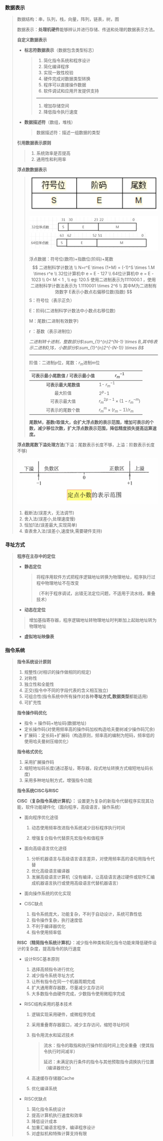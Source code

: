 ### 数据表示

> 数据结构：串，队列，栈，向量，阵列，链表，树，图
>
> 数据表示：**处理机硬件**能够辨认并进行存储、传送和处理的数据表示方法。
>
> **自定义数据表示**
>
> - **标志符数据表示**（数据包含类型标志）
>
>   > 1. 简化指令系统和程序设计
>   > 2. 简化编译程序
>   > 3. 实现一致性校验
>   > 4. 硬件完成对数据类型转换
>   > 5. 程序可以直接操作数据
>   > 6. 软件调试和应用开发提供支持
>   >
>   > ---
>   >
>   > 1. 增加存储空间
>   > 2. 降低指令执行速度
>
> - **数据描述符**（数组，堆栈）
>
>   > 数据描述符：描述一组数据的类型
>
> **引用数据表示原则**
>
> > 1. 系统效率是否提高
> > 2. 通用性和利用率
>
> **浮点数数据表示**
>
> > ![image-20220824223345731](img/image-20220824223345731.png) 
> >
> > ![image-20220824224721995](img/image-20220824224721995.png) 
> >
> > 浮点数据：符号位(数符)+指数位(阶码)+尾数
> > $$
> > 二进制科学计数法 \\
> > N=r^E \times (1+M) = (-1)^S \times 1.M \times r^e \\
> > 32位计算机中 e = E - 127 \\
> > 64位计算机中 e = E - 1023 \\
> > 0< M < 1 ,  \\
> > eg: 120.5 使用二进制表示为1111000.1 ，使用二进制科学计数法表示为 1.1110001 \times 2^6 \\
> > 其中M为二进制有效数字 E表示小数点右偏移位数(指数)
> > $$
> > S：符号位（表示正负）
> >
> > E：阶码(二进制科学计数法中小数点右移位数)
> >
> > M：尾数(二进制有效数字)
> >
> > r ：基数（表示进制位）
> >
> > *二进制转十进制，整数部分$\sum_{1}^{n}2^{N-1} \times B,其中B表示二进制0,1$，小数部分$\sum_{1}^{n}2^{-(N-1)} \times B$*  
> >
> > ---
> >
> > 阶值：二进制p位，尾数：$r_m$进制m位
> >
> > | 可表示最小尾数值 / 可表示最小值 | $r_m^{-1}$                       |
> > | :-----------------------------: | -------------------------------- |
> > |      **可表示最大尾数值**       | 1- $r_m^{-1}$                    |
> > |            最大阶值             | $2^p$-1                          |
> > |          可表示最大值           | $r_m^{2p-1} \times (1-r_m^{-m})$ |
> > |        可表示的尾数个数         | $r_m^m \times (r_m-1) / r_m$     |
> >
> > **尾数M，基数r取值大，会扩大浮点数的表示范围，增加可表示的个数，减少移位次数，扩大浮点数表示范围，降低精度损失提高运算速度。**
>
> **浮点数尾数下溢处理方法**(下溢：尾数表示长度不够，上溢：阶数表示长度不够)
>
> <img src="img/截屏2022-08-27%2017.35.20-1593112.png" alt="截屏2022-08-27 17.35.20" style="zoom:50%;" /> 
>
> 1. 截断法(误差大，无法调节)
> 2. 舍入法(误差小,处理速度慢)
> 3. 恒加1法(误差最大,实现简单)
> 4. 查表舍入法(误差小,速度快,需要硬件支持)

### 寻址方式

> **程序在主存中的定位**
>
> - **静态定位**
>
>   > 将程序用软件方式把程序逻辑地址转换为物理地址，程序执行过程中物理地址不在改变
>   >
>   > （不利于程序调试，出错无法定位问题，不适用于流水线，重叠技术）
>
> - **动态在定位**
>
> > 增加基指寄存器，程序逻辑地址转物理地址时判断加上起始地址转为物理地址
>
> - **虚拟地址映像表**

### 指令系统

> **指令系统设计原则**
>
> 1. 规整性(对相识的操作做相同的规定)
> 2. 对称性
> 3. 独立性和全能性
> 4. 正交(指令中不同的字段代表的含义相互独立)
> 5. 可组合性(指令系统中所有操作对各种**寻址方式,数据类型**都能适用)
> 6. 可扩充性
>
> **指令操作码优化**
>
> - 指令 = 操作码+地址码(数据地址)
> - 定长操作码(对使用频率高的操作码加权构造哈夫曼树减少操作码冗余)
> - 扩展码：定长码+扩展码（构造原则，频率高的编制为短码，频率低的使用哈夫曼树压缩优化）
>
> **指令格式优化**
>
> 1. 采用扩展操作码
> 2. 缩短地址码长度(通过基址，寄存器，段式地址转换方式缩短地址码长度)
> 3. 采用多种地址制方式，增强指令功能
>
> **指令系统CISC与RISC**
>
> **CISC（复杂指令系统计算机）：** 设置更为复杂的新指令代替程序实现其功能，软件功能硬件化（面向程序，高级语言，操作系统）
>
> - 面向程序优化途径
>
>   1. 动态使用频率改进指令系统减少目标程序执行时间
>
>   2. 增强复合指令代替原先宏指令和值程序
>
> - 面向高级语言优化途径
>
>   1. 分析机器语言与高级语言语言差异，对使用频率高的语句用指令代替
>   2. 优化高级语言编译器
>   3. 发展高级语言计算机（没有编译，让高级语言通过硬件或软件汇编成机器语言执行或使用高级语言代替机器语言）
>
> - 面向操作系统的优化实现
>
>   
>   
> - CISC缺点
>
>   1. 指令系统庞大，功能复杂，不利于自动设计，系统可靠性低
>   2. 指令操作复杂，执行速度低
>   3. 不利于编译器优化
>   4. 指令使用频率低
>
> **RISC（精简指令系统计算机）**：减少指令种类和简化指令功能来降低硬件设计的复杂度，提高指令的执行速度
>
> - 设计RISC基本原则
>
>   1. 选择高频指令进行优化
>   2. 减少指令系统寻址方式
>   3. 让所有指令在同一个机器周期完成
>   4. 扩大通用寄存器数，尽量减少主存访问
>   5. 大多数指令由硬件完成，少数指令使用微程序完成
>
> - RISC结构采用的基本技术
>
>   1. 逻辑实现采用硬件，或微程序完成
>
>   2. 采用重叠寄存器窗口，减少主存访问，缩短寻址时间
>
>   3. 指令用流水和延迟技术
>
>      > 流水：指令的取指和执行操作阶段时间上完全重叠（使其指令执行时间减半）
>      >
>      > 延迟：未满足执行条件的指令与其他预取指令调换执行位置（编译器优化）
>
>   4. 高速缓存存储器Cache
>
>   5. 优化编译系统
>
> - RISC优缺点
>
>   1. 简化指令系统设计
>   2. 提高计算机执行速度和效率
>   3. 降低设计成本
>   4. 加重汇编语言程序，编译程序设计
>   5. 对虚拟机和特殊计算支持有限